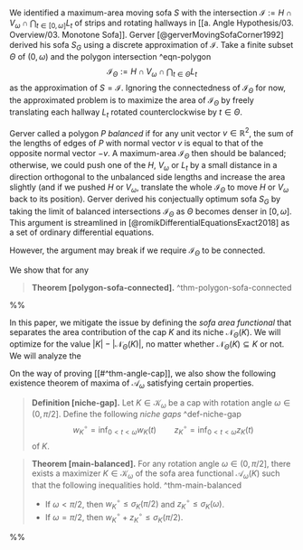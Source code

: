 We identified a maximum-area moving sofa $S$ with the intersection $\mathcal{I} := H \cap V_\omega \cap \bigcap_{t \in [0, \omega]} L_t$ of strips and rotating hallways in [[a. Angle Hypothesis/03. Overview/03. Monotone Sofa]]. Gerver [@gerverMovingSofaCorner1992] derived his sofa $S_G$ using a discrete approximation of $\mathcal{I}$. Take a finite subset $\Theta$ of $(0, \omega)$ and the polygon intersection ^eqn-polygon
$$
\mathcal{I}_\Theta := H \cap V_\omega \cap \bigcap_{t \in \Theta} L_t
$$
as the approximation of $S = \mathcal{I}$. Ignoring the connectedness of $\mathcal{I}_\Theta$ for now, the approximated problem is to maximize the area of $\mathcal{I}_\Theta$ by freely translating each hallway $L_t$ rotated counterclockwise by $t \in \Theta$.

Gerver called a polygon $P$ _balanced_ if for any unit vector $v \in \mathbb{R}^2$, the sum of the lengths of edges of $P$ with normal vector $v$ is equal to that of the opposite normal vector $-v$. A maximum-area $\mathcal{I}_\Theta$ then should be balanced; otherwise, we could push one of the $H$, $V_\omega$ or $L_t$ by a small distance in a direction orthogonal to the unbalanced side lengths and increase the area slightly (and if we pushed $H$ or $V_\omega$, translate the whole $\mathcal{I}_\Theta$ to move $H$ or $V_\omega$ back to its position). Gerver derived his conjectually optimum sofa $S_G$ by taking the limit of balanced intersections $\mathcal{I}_\Theta$ as $\Theta$ becomes denser in $[0, \omega]$. This argument is streamlined in [@romikDifferentialEquationsExact2018] as a set of ordinary differential equations.

However, the argument may break if we require $\mathcal{I}_\Theta$ to be connected.

We show that for any 

> __Theorem [polygon-sofa-connected].__  ^thm-polygon-sofa-connected



%%

In this paper, we mitigate the issue by defining the _sofa area functional_ that separates the area contribution of the cap $K$ and its niche $\mathcal{N}_\Theta(K)$. We will optimize for the value $|K| - |\mathcal{N}_\Theta(K)|$, no matter whether $\mathcal{N}_\Theta(K) \subseteq K$ or not. We will analyze the 

On the way of proving [[#^thm-angle-cap]], we also show the following existence theorem of maxima of $\mathcal{A}_\omega$ satisfying certain properties.

> __Definition [niche-gap].__ Let $K \in \mathcal{K}_\omega$ be a cap with rotation angle $\omega \in (0, \pi/2]$. Define the following _niche gaps_ ^def-niche-gap
$$
w_K^\circ = \inf_{0 < t < \omega} w_K(t) \qquad
z_K^\circ = \inf_{0 < t < \omega} z_K(t)
$$
>  of $K$.

> __Theorem [main-balanced].__ For any rotation angle $\omega \in (0, \pi/2]$, there exists a maximizer $K \in \mathcal{K}_\omega$ of the sofa area functional $\mathcal{A}_{\omega}(K)$ such that the following inequalities hold. ^thm-main-balanced
> 
> - If $\omega < \pi/2$, then $w_K^\circ \leq \sigma_K\left( \pi/2 \right)$ and $z_K^\circ \leq \sigma_K\left( \omega \right)$.
> - If $\omega = \pi/2$, then $w_K^{\circ} + z_K^{\circ} \leq \sigma_K(\pi/2)$.

%%